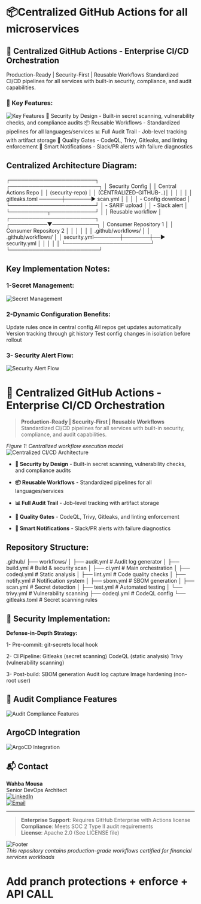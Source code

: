 # 📦Centralized GitHub Actions for all microservices

## 🚀 Centralized GitHub Actions - Enterprise CI/CD Orchestration
  Production-Ready | Security-First | Reusable Workflows
  Standardized CI/CD pipelines for all services with built-in security, compliance, and audit capabilities.

### 🌟 Key Features:
![Key Features](src/images/Key-Features.png)
  🔐 Security by Design - Built-in secret scanning, vulnerability checks, and compliance audits
  📦 Reusable Workflows - Standardized pipelines for all languages/services
  📊 Full Audit Trail - Job-level tracking with artifact storage
  🚦 Quality Gates - CodeQL, Trivy, Gitleaks, and linting enforcement
  📣 Smart Notifications - Slack/PR alerts with failure diagnostics

## Centralized Architecture Diagram:
┌───────────────────────┐       ┌────────────────────────┐
│   Security Config     │       │ Central Actions Repo   │
│  (security-repo)      │       │ (CENTRALIZED-GITHUB-..)│
│                       │       │                        │
│   gitleaks.toml ──────┼───────▶ scan.yml               │
│                       │       │   - Config download    │
└───────────────────────┘       │   - SARIF upload       │
                                │   - Slack alert       │
                                └──────────┬────────────┘
                                           │
                                           │ Reusable workflow
                                           │
┌───────────────────────┐       ┌──────────▼────────────┐
│ Consumer Repository 1 │       │ Consumer Repository 2 │
│                       │       │                        │
│  .github/workflows/   │       │  .github/workflows/    │
│    security.yml───────┼───────┼──▶ security.yml        │
│                       │       │                        │
└───────────────────────┘       └────────────────────────┘

## Key Implementation Notes:

### 1-Secret Management:
![Secret Management](src/images/Secret-Management.png)

### 2-Dynamic Configuration Benefits:
  Update rules once in central config
  All repos get updates automatically
  Version tracking through git history
  Test config changes in isolation before rollout

### 3- Security Alert Flow:
![Security Alert Flow](src/images/Security-Alert-Flow.png)

# 🚀 Centralized GitHub Actions - Enterprise CI/CD Orchestration

> **Production-Ready | Security-First | Reusable Workflows**  
> Standardized CI/CD pipelines for all services with built-in security, compliance, and audit capabilities.

_Figure 1: Centralized workflow execution model_![Centralized CI/CD Architecture](https://via.placeholder.com/800x400.png?text=Centralized+CI%252FCD+Flow)
-   **🔐 Security by Design**  - Built-in secret scanning, vulnerability checks, and compliance audits
    
-   **📦 Reusable Workflows**  - Standardized pipelines for all languages/services
    
-   **📊 Full Audit Trail**  - Job-level tracking with artifact storage
    
-   **🚦 Quality Gates**  - CodeQL, Trivy, Gitleaks, and linting enforcement
    
-   **📣 Smart Notifications**  - Slack/PR alerts with failure diagnostics  

## Repository Structure:
.github/
├── workflows/
│   ├── audit.yml        # Audit log generator
│   ├── build.yml        # Build & security scan
│   ├── ci.yml           # Main orchestration
│   ├── codeql.yml       # Static analysis
│   ├── lint.yml         # Code quality checks
│   ├── notify.yml       # Notification system
│   ├── sbom.yml         # SBOM generation
│   ├── scan.yml         # Secret detection
│   ├── test.yml         # Automated testing
│   └── trivy.yml        # Vulnerability scanning
├── codeql.yml           # CodeQL config
└── gitleaks.toml        # Secret scanning rules

## 🔐 Security Implementation:
**Defense-in-Depth Strategy:**

1- Pre-commit: git-secrets local hook

2- CI Pipeline:
  Gitleaks (secret scanning)
  CodeQL (static analysis)
  Trivy (vulnerability scanning)

3- Post-build:
  SBOM generation
  Audit log capture
  Image hardening (non-root user)

## 📌 Audit Compliance Features
![Audit Compliance Features](src/images/Audit-Compliance-Features.png)

## ArgoCD Integration
![ArgoCD Integration](src/images/ArgoCD-Integration.png) 

## 📬 Contact

**Wahba Mousa**  
Senior DevOps Architect  
[![LinkedIn](https://img.shields.io/badge/-Connect-blue?logo=linkedin)](https://your-linkedin/)  
[![Email](https://img.shields.io/badge/-Contact%2520Me-red?logo=gmail)](https://mailto:your-email@company.com/)

----------

> **Enterprise Support**: Requires GitHub Enterprise with Actions license  
> **Compliance**: Meets SOC 2 Type II audit requirements  
> **License**: Apache 2.0 (See LICENSE file)

![Footer](https://via.placeholder.com/800x100.png?text=Enterprise+CI%252FCD+Simplified+%257C+Secure+%257C+Auditable)  
_This repository contains production-grade workflows certified for financial services workloads_
# Add pranch protections + enforce + API CALL